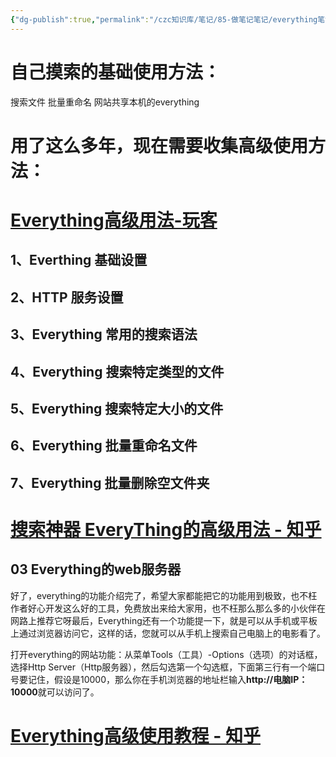 ```yaml
---
{"dg-publish":true,"permalink":"/czc知识库/笔记/85-做笔记笔记/everything笔记/","dgPassFrontmatter":true,"created":"2024-06-18T17:45:22.255+08:00","updated":"2024-12-08T11:31:54.815+08:00"}
---
```




# 自己摸索的基础使用方法：
搜索文件
批量重命名
网站共享本机的everything

# 用了这么多年，现在需要收集高级使用方法：



# [Everything高级用法-玩客](https://wker.com/everything/)
## **1、Everthing 基础设置**
## **2、HTTP 服务设置**
## **3、Everything 常用的搜索语法**
## **4、Everything 搜索特定类型的文件**
## **5、Everything 搜索特定大小的文件**
## **6、Everything 批量重命名文件**
## **7、Everything 批量删除空文件夹**

# [搜索神器 EveryThing的高级用法 - 知乎](https://zhuanlan.zhihu.com/p/179307030)


## 03 Everything的web服务器

好了，everything的功能介绍完了，希望大家都能把它的功能用到极致，也不枉作者好心开发这么好的工具，免费放出来给大家用，也不枉那么那么多的小伙伴在网路上推荐它呀最后，Everything还有一个功能提一下，就是可以从手机或平板上通过浏览器访问它，这样的话，您就可以从手机上搜索自己电脑上的电影看了。

打开everything的网站功能：从菜单Tools（工具）-Options（选项）的对话框，选择Http Server（Http服务器），然后勾选第一个勾选框，下面第三行有一个端口号要记住，假设是10000，那么你在手机浏览器的地址栏输入**http://电脑IP：10000**就可以访问了。


# [Everything高级使用教程 - 知乎](https://zhuanlan.zhihu.com/p/659552022)





